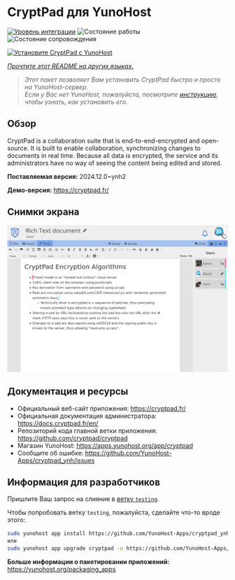 <!--
Важно: этот README был автоматически сгенерирован <https://github.com/YunoHost/apps/tree/master/tools/readme_generator>
Он НЕ ДОЛЖЕН редактироваться вручную.
-->

# CryptPad для YunoHost

[![Уровень интеграции](https://apps.yunohost.org/badge/integration/cryptpad)](https://ci-apps.yunohost.org/ci/apps/cryptpad/)
![Состояние работы](https://apps.yunohost.org/badge/state/cryptpad)
![Состояние сопровождения](https://apps.yunohost.org/badge/maintained/cryptpad)

[![Установите CryptPad с YunoHost](https://install-app.yunohost.org/install-with-yunohost.svg)](https://install-app.yunohost.org/?app=cryptpad)

*[Прочтите этот README на других языках.](./ALL_README.md)*

> *Этот пакет позволяет Вам установить CryptPad быстро и просто на YunoHost-сервер.*  
> *Если у Вас нет YunoHost, пожалуйста, посмотрите [инструкцию](https://yunohost.org/install), чтобы узнать, как установить его.*

## Обзор

CryptPad is a collaboration suite that is end-to-end-encrypted and open-source. It is built to enable collaboration, synchronizing changes to documents in real time. Because all data is encrypted, the service and its administrators have no way of seeing the content being edited and stored.

**Поставляемая версия:** 2024.12.0~ynh2

**Демо-версия:** <https://cryptpad.fr/>

## Снимки экрана

![Снимок экрана CryptPad](./doc/screenshots/screenshot.png)

## Документация и ресурсы

- Официальный веб-сайт приложения: <https://cryptpad.fr/>
- Официальная документация администратора: <https://docs.cryptpad.fr/en/>
- Репозиторий кода главной ветки приложения: <https://github.com/cryptpad/cryptpad>
- Магазин YunoHost: <https://apps.yunohost.org/app/cryptpad>
- Сообщите об ошибке: <https://github.com/YunoHost-Apps/cryptpad_ynh/issues>

## Информация для разработчиков

Пришлите Ваш запрос на слияние в [ветку `testing`](https://github.com/YunoHost-Apps/cryptpad_ynh/tree/testing).

Чтобы попробовать ветку `testing`, пожалуйста, сделайте что-то вроде этого:

```bash
sudo yunohost app install https://github.com/YunoHost-Apps/cryptpad_ynh/tree/testing --debug
или
sudo yunohost app upgrade cryptpad -u https://github.com/YunoHost-Apps/cryptpad_ynh/tree/testing --debug
```

**Больше информации о пакетировании приложений:** <https://yunohost.org/packaging_apps>
